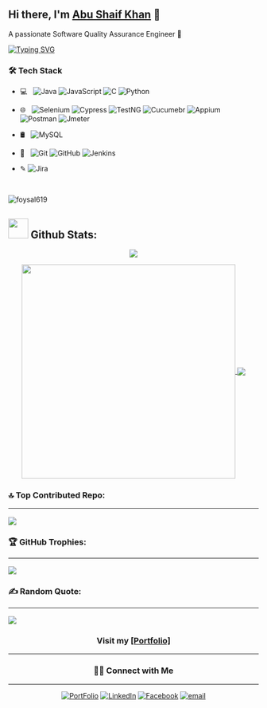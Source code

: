 ## Hi there, I'm [Abu Shaif Khan](https://about.me/musfiqur.rahman) 👋
A passionate Software Quality Assurance  Engineer 🚀 

[![Typing SVG](https://readme-typing-svg.herokuapp.com/?lines=I+am+Abu+Shaif+Khan;I+am+a+Software+Quality+Assurance+Engineer)](/)


<h3>🛠 Tech Stack</h3>

- 💻 &nbsp;
![Java](https://img.shields.io/badge/-Java-black?style=flat-square&logo=java) 
![JavaScript](https://img.shields.io/badge/-JavaScript-black?style=flat-square&logo=javascript)
![C](https://img.shields.io/badge/-C-black?style=flat-square&logo=c)
![Python](https://img.shields.io/badge/-Python-black?style=flat-square&logo=python)

- 🌐 &nbsp; 
![Selenium](https://img.shields.io/badge/-Selenium-black?style=flat-square&logo=Selenium)
![Cypress](https://img.shields.io/badge/-Cypress-black?style=flat-square&logo=Cypress)
![TestNG](https://img.shields.io/badge/-TestNG-black?style=flat-square&logo=TestNG)
![Cucumebr](https://img.shields.io/badge/-Cucumber-black?style=flat-square&logo=Cucumber)
![Appium](https://img.shields.io/badge/-Appium-black?style=flat-square&logo=Appium)
![Postman](https://img.shields.io/badge/-Postman-black?style=flat-square&logo=Postman)
![Jmeter](https://img.shields.io/badge/-Jmeter-black?style=flat-square&logo=JMeter)


- 🛢 &nbsp; 
![MySQL](https://img.shields.io/badge/-MySQL-black?style=flat-square&logo=mysql)



- 🔧 &nbsp; 
![Git](https://img.shields.io/badge/-Git-black?style=flat-square&logo=git)
![GitHub](https://img.shields.io/badge/-GitHub-black?style=flat-square&logo=github)
![Jenkins](https://img.shields.io/badge/-Jenkins-black?style=flat-square&logo=jenkins)


- &#x270E; 
![Jira](https://img.shields.io/badge/-Jira-black?style=flat-square&logo=Jira)
<!--
**Abu Shaif Khan** is a ✨ _special_ ✨ repository because its `README.md` (this file) appears on your GitHub profile.

Here are some ideas to get you started:

- 🔭 I’m currently working on ...
- 🌱 I’m currently learning ...
- 👯 I’m looking to collaborate on ...
- 🤔 I’m looking for help with ...
- 💬 Ask me about ...
- 📫 How to reach me: ...
- 😄 Pronouns: ...
- ⚡ Fun fact: ...
-->

<br/>

<p align="left"> <img src="https://komarev.com/ghpvc/?username=foysal619&label=Profile%20views&color=0e75b6&style=flat" alt="foysal619" /> </p>  
  
## <img src="https://media.giphy.com/media/ZCN6F3FAkwsyOGU2RS/giphy.gif" width="40"> **Github Stats:**

<p align="center">
   <img  align="center" src="https://github-readme-streak-stats.herokuapp.com/?user=foysal619&theme=algolia&hide_border=false"/>
</p>

 <p align="center">
  <a href="https://github.com/foysal619">
   <img width="430" align="center" src="https://github-readme-stats.vercel.app/api?username=foysal619&show_icons=true&theme=algolia&count_private=true">
  </a>
  <a href="https://github.com/foysal619">
    <img align="center" src="https://github-readme-stats.anuraghazra1.vercel.app/api/top-langs/?username=foysal619&layout=compact&theme=algolia&langs_count=8" />
  </a>
 </p>
 
### 🔝 Top Contributed Repo: <hr/>
![](https://github-contributor-stats.vercel.app/api?username=foysal619&limit=5&theme=algolia&combine_all_yearly_contributions=true)

### 🏆 GitHub Trophies: <hr/>
![](https://github-profile-trophy.vercel.app/?username=foysal619&theme=algolia&no-frame=false&no-bg=false&margin-w=4)

### ✍️ Random Quote: <hr/>
![](https://quotes-github-readme.vercel.app/api?type=horizontal&theme=tokyonight)


  <h3  align="center"  > Visit my  <a target="_blank"  href="https://about.me/musfiqur.rahman" > [Portfolio]</a>  </h3> 
  
  <hr/>
  
<h3  align="center" > 🤝🏻 Connect with Me </h3>
<hr/>

<p align="center">
<a href=""><img alt="PortFolio" src="https://img.shields.io/badge/Musfiqur Rahman Foysal-Portfolio-blue?style=flat-square&logo=google-chrome"></a>
<a href="https://www.linkedin.com/in/foysal619/"><img alt="LinkedIn" src="https://img.shields.io/badge/foysal619-LinkedIn-blue?style=flat-square&logo=linkedin"></a>
<a href="https://www.facebook.com/musfiq8008/"><img alt="Facebook" src="https://img.shields.io/badge/Musfiqur Rahman Foysal-Facebook-blue?style=flat&logo=facebook"></a>
<a href="mailto:musfiqurrahmanfoysal77@gmail.com"><img alt="email" src="https://img.shields.io/badge/Email-musfiqurrahmanfoysal77@gmail.com-blue?style=flat-square&logo=gmail"></a>
</p>

<br/>


<br/>
<br/>


<!--
<img src='https://random-memer.herokuapp.com/' title="Meme" alt="Please refresh the page if the meme doesn't show up.">
-->
